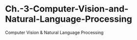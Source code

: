 # Ch.-3-Computer-Vision-and-Natural-Language-Processing
Computer Vision & Natural Language Processing
